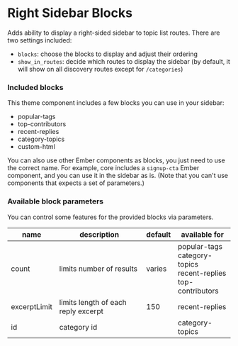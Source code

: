 # Right Sidebar Blocks

Adds ability to display a right-sided sidebar to topic list routes. There are two settings included:

- `blocks`: choose the blocks to display and adjust their ordering
- `show_in_routes`: decide which routes to display the sidebar (by default, it will show on all discovery routes except for `/categories`)

### Included blocks

This theme component includes a few blocks you can use in your sidebar:

- popular-tags
- top-contributors
- recent-replies
- category-topics
- custom-html

You can also use other Ember components as blocks, you just need to use the correct name. For example, core includes a `signup-cta` Ember component, and you can use it in the sidebar as is. (Note that you can't use components that expects a set of parameters.)

### Available block parameters

You can control some features for the provided blocks via parameters.

| name         | description                         | default | available for                                                            |
| ------------ | ----------------------------------- | ------- | ------------------------------------------------------------------------ |
| count        | limits number of results            | varies  | popular-tags<br/>category-topics<br/>recent-replies<br/>top-contributors |
| excerptLimit | limits length of each reply excerpt | 150     | recent-replies                                                           |
| id           | category id                         |         | category-topics                                                          |
